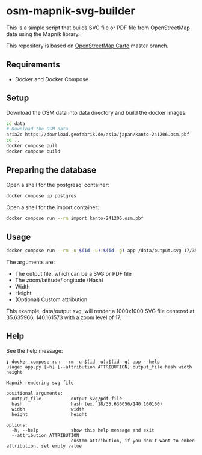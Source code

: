# osm-mapnik-svg-builder

This is a simple script that builds SVG file or PDF file from OpenStreetMap data using the Mapnik library.

This repository is based on [OpenStreetMap Carto](https://github.com/gravitystorm/openstreetmap-carto) master branch.

## Requirements

- Docker and Docker Compose

## Setup

Download the OSM data into data directory and build the docker images:

```bash
cd data
# Download the OSM data
aria2c https://download.geofabrik.de/asia/japan/kanto-241206.osm.pbf
cd ..
docker compose pull
docker compose build
```

## Preparing the database

Open a shell for the postgresql container:

```bash
docker compose up postgres
```

Open a shell for the import container:

```bash
docker compose run --rm import kanto-241206.osm.pbf
```

## Usage

```bash
docker compose run --rm -u $(id -u):$(id -g) app /data/output.svg 17/35.635966/140.161573 1000 1000
```

The arguments are:

- The output file, which can be a SVG or PDF file
- The zoom/latitude/longitude (Hash)
- Width
- Height
- (Optional) Custom attribution

This example, data/output.svg, will render a 1000x1000 SVG file centered at 35.635966, 140.161573 with a zoom level of 17.

## Help

See the help message:

```
❯ docker compose run --rm -u $(id -u):$(id -g) app --help
usage: app.py [-h] [--attribution ATTRIBUTION] output_file hash width height

Mapnik rendering svg file

positional arguments:
  output_file           output svg/pdf file
  hash                  hash (ex. 18/35.636056/140.160160)
  width                 width
  height                height

options:
  -h, --help            show this help message and exit
  --attribution ATTRIBUTION
                        custom attribution, if you don't want to embed attribution, set empty value
```
